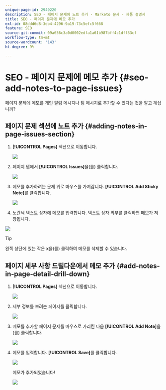 ```yaml
---
unique-page-id: 2949220
description: SEO - 페이지 문제에 노트 추가 - Marketo 문서 - 제품 설명서
title: SEO - 페이지 문제에 메모 추가
exl-id: 08ddd6d8-3eb4-4296-9a19-73c5efc5f668
feature: SEO
source-git-commit: 09a656c3a0d0002edfa1a61b987bff4c1dff33cf
workflow-type: tm+mt
source-wordcount: '143'
ht-degree: 9%

---
```


# SEO - 페이지 문제에 메모 추가 {#seo-add-notes-to-page-issues}

페이지 문제에 메모를 개인 알림 메시지나 팀 메시지로 추가할 수 있다는 것을 알고 계십니까?

## 페이지 문제 섹션에 노트 추가 {#adding-notes-in-page-issues-section}

1. **[!UICONTROL Pages]** 섹션으로 이동합니다.

   ![](assets/image2014-9-18-13-3a11-3a43.png)

1. 페이지 탭에서 **[!UICONTROL Issues]**&#x200B;을(를) 클릭합니다.

   ![](assets/image2014-9-18-13-3a12-3a0.png)

1. 메모를 추가하려는 문제 위로 마우스를 가져갑니다. **[!UICONTROL Add Sticky Note]**&#x200B;를 클릭합니다.

   ![](assets/image2014-9-18-13-3a12-3a6.png)

1. 노란색 텍스트 상자에 메모를 입력합니다. 텍스트 상자 외부를 클릭하면 메모가 저장됩니다.

![](assets/image2014-9-18-13-3a12-3a32.png)

>[!TIP]
>
>왼쪽 상단에 있는 작은 **x**&#x200B;을(를) 클릭하여 메모를 삭제할 수 있습니다.

## 페이지 세부 사항 드릴다운에서 메모 추가 {#add-notes-in-page-detail-drill-down}

1. **[!UICONTROL Pages]** 섹션으로 이동합니다.

   ![](assets/image2014-9-18-13-3a12-3a59.png)

1. 세부 정보를 보려는 페이지를 클릭합니다.

   ![](assets/image2014-9-18-13-3a13-3a42.png)

1. 메모를 추가할 페이지 문제를 마우스로 가리킨 다음 **[!UICONTROL Add Note]**&#x200B;을(를) 클릭합니다.

   ![](assets/image2014-9-18-13-3a13-3a46.png)

1. 메모를 입력합니다. **[!UICONTROL Save]**&#x200B;를 클릭합니다.

   ![](assets/image2014-9-18-13-3a14-3a5.png)

   메모가 추가되었습니다!

   ![](assets/image2014-9-18-13-3a14-3a20.png)
